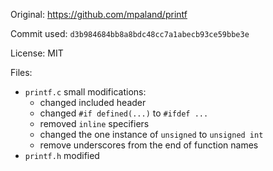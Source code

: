 Original: https://github.com/mpaland/printf

Commit used: `d3b984684bb8a8bdc48cc7a1abecb93ce59bbe3e`

License: MIT

Files:
- `printf.c` small modifications:
    - changed included header
    - changed `#if defined(...)` to `#ifdef ...`
    - removed `inline` specifiers
    - changed the one instance of `unsigned` to `unsigned int`
    - remove underscores from the end of function names
- `printf.h` modified
